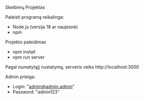Skelbimų Projektas

Paleisti programą reikalinga:
- Node.js (versija 18 ar naujesnė)
- npm

Projekto paleidimas
- npm install
- npm run server

Pagal numatytąjį nustatymą, serveris veiks http://localhost:3000

Admin prieiga:
- Login: "admin@admin.admin"
- Password: "admin123"
